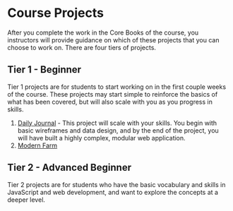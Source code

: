 # Course Projects

After you complete the work in the Core Books of the course, you instructors will provide guidance on which of these projects that you can choose to work on. There are four tiers of projects.

## Tier 1 - Beginner

Tier 1 projects are for students to start working on in the first couple weeks of the course. These projects may start simple to reinforce the basics of what has been covered, but will also scale with you as you progress in skills.

1. [Daily Journal](./tier-1-daily-journal/) - This project will scale with your skills. You begin with basic wireframes and data design, and by the end of the project, you will have built a highly complex, modular web application.
2. [Modern Farm](./tier-1-modern-farm/)

## Tier 2 - Advanced Beginner

Tier 2 projects are for students who have the basic vocabulary and skills in JavaScript and web development, and want to explore the concepts at a deeper level.